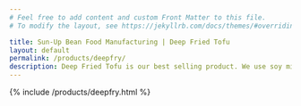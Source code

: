 ```yaml
---
# Feel free to add content and custom Front Matter to this file.
# To modify the layout, see https://jekyllrb.com/docs/themes/#overriding-theme-defaults

title: Sun-Up Bean Food Manufacturing | Deep Fried Tofu
layout: default
permalink: /products/deepfry/
description: Deep Fried Tofu is our best selling product. We use soy milk rich in protein to ensure it is suitable for deep frying purposes. Find out more about it here.
---
```


{% include /products/deepfry.html %}